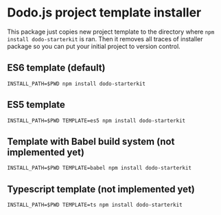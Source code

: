 # Dodo.js project template installer

This package just copies new project template to the directory where
`npm install dodo-starterkit` is ran. Then it removes all traces of installer
package so you can put your initial project to version control.

## ES6 template (default)

    INSTALL_PATH=$PWD npm install dodo-starterkit

## ES5 template

    INSTALL_PATH=$PWD TEMPLATE=es5 npm install dodo-starterkit

## Template with Babel build system (not implemented yet)

    INSTALL_PATH=$PWD TEMPLATE=babel npm install dodo-starterkit

## Typescript template (not implemented yet)

    INSTALL_PATH=$PWD TEMPLATE=ts npm install dodo-starterkit
